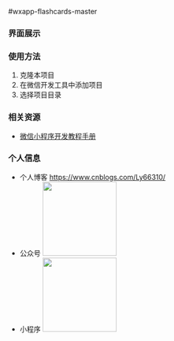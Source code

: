 #wxapp-flashcards-master

### 界面展示

### 使用方法
1. 克隆本项目
2. 在微信开发工具中添加项目
3. 选择项目目录

### 相关资源
- [微信小程序开发教程手册](http://www.w3cschool.cn/weixinapp/9wou1q8j.html)

###	个人信息
- 个人博客  https://www.cnblogs.com/Ly66310/
- 公众号  <img src="https://images.cnblogs.com/cnblogs_com/Ly66310/1507210/t_200921094321gzh.jpg?a=1600759514887" height="150" style="max-width:100%;">
- 小程序  <img src="https://images.cnblogs.com/cnblogs_com/Ly66310/1507210/t_200916085157myApplets.png?a=1600759514887" height="150" style="max-width:100%;">
